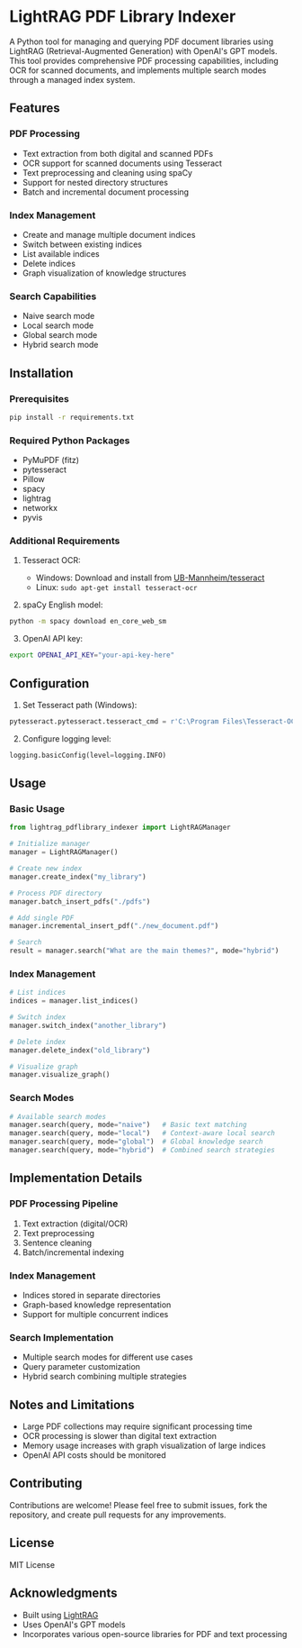 # LightRAG PDF Library Indexer

A Python tool for managing and querying PDF document libraries using LightRAG (Retrieval-Augmented Generation) with OpenAI's GPT models. This tool provides comprehensive PDF processing capabilities, including OCR for scanned documents, and implements multiple search modes through a managed index system.

## Features

### PDF Processing
- Text extraction from both digital and scanned PDFs
- OCR support for scanned documents using Tesseract
- Text preprocessing and cleaning using spaCy
- Support for nested directory structures
- Batch and incremental document processing

### Index Management
- Create and manage multiple document indices
- Switch between existing indices
- List available indices
- Delete indices
- Graph visualization of knowledge structures

### Search Capabilities
- Naive search mode
- Local search mode
- Global search mode
- Hybrid search mode

## Installation

### Prerequisites
```bash
pip install -r requirements.txt
```

### Required Python Packages
- PyMuPDF (fitz)
- pytesseract
- Pillow
- spacy
- lightrag
- networkx
- pyvis

### Additional Requirements
1. Tesseract OCR:
   - Windows: Download and install from [UB-Mannheim/tesseract](https://github.com/UB-Mannheim/tesseract/wiki)
   - Linux: `sudo apt-get install tesseract-ocr`

2. spaCy English model:
```bash
python -m spacy download en_core_web_sm
```

3. OpenAI API key:
```bash
export OPENAI_API_KEY="your-api-key-here"
```

## Configuration

1. Set Tesseract path (Windows):
```python
pytesseract.pytesseract.tesseract_cmd = r'C:\Program Files\Tesseract-OCR\tesseract.exe'
```

2. Configure logging level:
```python
logging.basicConfig(level=logging.INFO)
```

## Usage

### Basic Usage

```python
from lightrag_pdflibrary_indexer import LightRAGManager

# Initialize manager
manager = LightRAGManager()

# Create new index
manager.create_index("my_library")

# Process PDF directory
manager.batch_insert_pdfs("./pdfs")

# Add single PDF
manager.incremental_insert_pdf("./new_document.pdf")

# Search
result = manager.search("What are the main themes?", mode="hybrid")
```

### Index Management

```python
# List indices
indices = manager.list_indices()

# Switch index
manager.switch_index("another_library")

# Delete index
manager.delete_index("old_library")

# Visualize graph
manager.visualize_graph()
```

### Search Modes

```python
# Available search modes
manager.search(query, mode="naive")   # Basic text matching
manager.search(query, mode="local")   # Context-aware local search
manager.search(query, mode="global")  # Global knowledge search
manager.search(query, mode="hybrid")  # Combined search strategies
```

## Implementation Details

### PDF Processing Pipeline
1. Text extraction (digital/OCR)
2. Text preprocessing
3. Sentence cleaning
4. Batch/incremental indexing

### Index Management
- Indices stored in separate directories
- Graph-based knowledge representation
- Support for multiple concurrent indices

### Search Implementation
- Multiple search modes for different use cases
- Query parameter customization
- Hybrid search combining multiple strategies

## Notes and Limitations

- Large PDF collections may require significant processing time
- OCR processing is slower than digital text extraction
- Memory usage increases with graph visualization of large indices
- OpenAI API costs should be monitored

## Contributing

Contributions are welcome! Please feel free to submit issues, fork the repository, and create pull requests for any improvements.

## License

MIT License

## Acknowledgments

- Built using [LightRAG](https://github.com/HKUDS/LightRAG)
- Uses OpenAI's GPT models
- Incorporates various open-source libraries for PDF and text processing
